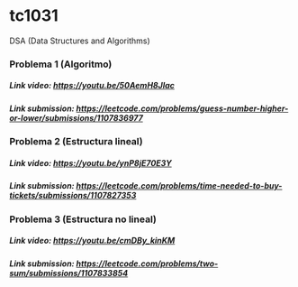 # tc1031
DSA (Data Structures and Algorithms)

### Problema 1 (Algoritmo)
##### Link video: https://youtu.be/50AemH8Jlac
##### Link submission: https://leetcode.com/problems/guess-number-higher-or-lower/submissions/1107836977

### Problema 2 (Estructura lineal)
##### Link video: https://youtu.be/ynP8jE70E3Y 
##### Link submission: https://leetcode.com/problems/time-needed-to-buy-tickets/submissions/1107827353 

### Problema 3 (Estructura no lineal)
##### Link video: https://youtu.be/cmDBy_kinKM
##### Link submission: https://leetcode.com/problems/two-sum/submissions/1107833854
